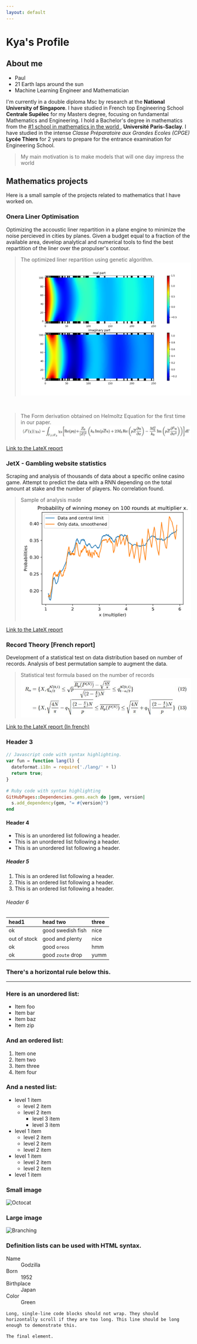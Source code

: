 ```yaml
---
layout: default
---
```


# Kya's Profile
## About me
* Paul
* 21 Earth laps around the sun
* Machine Learning Engineer and Mathematician


I'm currently in a double diploma Msc by research at the **National University of Singapore**. I have studied in French top Engineering School **Centrale Supélec** for my Masters degree, focusing on fundamental Mathematics and Engineering. I hold a Bachelor's degree in mathematics from the [#1 school in mathematics in the world ](https://www.shanghairanking.com/rankings/gras/2021/RS0101), **Université Paris-Saclay**. I have studied in the intense _Classe Préparatoire aux Grandes Ecoles (CPGE)_ **Lycée Thiers** for 2 years to prepare for the entrance examination for Engineering School.

> My main motivation is to make models that will one day impress the world



## Mathematics projects

Here is a small sample of the projects related to mathematics that I have worked on.

### Onera Liner Optimisation

Optimizing the accoustic liner repartition in a plane engine to minimize the noise percieved in cities by planes. Given a budget equal to a fraction of the available area, develop analytical and numerical tools to find the best repartition of the liner over the propulser's contour.

> The optimized liner repartition using genetic algorithm.
![Optimized Liner](liner_optimized_beta0.4.png)

<br/>

> The Form derivation obtained on Helmoltz Equation for the first time in our paper.
![Equation](equations8.JPG)


[Link to the LateX report](https://xwkya.github.io/rapport_projet_S8(2).pdf)

### JetX - Gambling website statistics

Scraping and analysis of thousands of data about a specific online casino game. Attempt to predict the data with a RNN depending on the total amount at stake and the number of players. No correlation found.

> Sample of analysis made
![Probability of winning](prob_winning_100_compare.png)


[Link to the LateX report](https://xwkya.github.io/JetX(4).pdf)


### Record Theory \[French report\]

Development of a statistical test on data distribution based on number of records. Analysis of best permutation sample to augment the data.

>Statistical test formula based on the number of records
![Equation Records](equation_records.JPG)

[Link to the LateX report (In french)](https://xwkya.github.io/Stats_des_records.pdf)

### Header 3

```js
// Javascript code with syntax highlighting.
var fun = function lang(l) {
  dateformat.i18n = require('./lang/' + l)
  return true;
}
```

```ruby
# Ruby code with syntax highlighting
GitHubPages::Dependencies.gems.each do |gem, version|
  s.add_dependency(gem, "= #{version}")
end
```

#### Header 4

*   This is an unordered list following a header.
*   This is an unordered list following a header.
*   This is an unordered list following a header.

##### Header 5

1.  This is an ordered list following a header.
2.  This is an ordered list following a header.
3.  This is an ordered list following a header.

###### Header 6

| head1        | head two          | three |
|:-------------|:------------------|:------|
| ok           | good swedish fish | nice  |
| out of stock | good and plenty   | nice  |
| ok           | good `oreos`      | hmm   |
| ok           | good `zoute` drop | yumm  |

### There's a horizontal rule below this.

* * *

### Here is an unordered list:

*   Item foo
*   Item bar
*   Item baz
*   Item zip

### And an ordered list:

1.  Item one
1.  Item two
1.  Item three
1.  Item four

### And a nested list:

- level 1 item
  - level 2 item
  - level 2 item
    - level 3 item
    - level 3 item
- level 1 item
  - level 2 item
  - level 2 item
  - level 2 item
- level 1 item
  - level 2 item
  - level 2 item
- level 1 item

### Small image

![Octocat](https://github.githubassets.com/images/icons/emoji/octocat.png)

### Large image

![Branching](https://guides.github.com/activities/hello-world/branching.png)


### Definition lists can be used with HTML syntax.

<dl>
<dt>Name</dt>
<dd>Godzilla</dd>
<dt>Born</dt>
<dd>1952</dd>
<dt>Birthplace</dt>
<dd>Japan</dd>
<dt>Color</dt>
<dd>Green</dd>
</dl>

```
Long, single-line code blocks should not wrap. They should horizontally scroll if they are too long. This line should be long enough to demonstrate this.
```

```
The final element.
```
